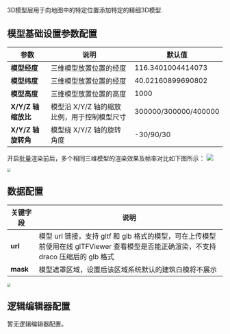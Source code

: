3D模型层用于向地图中的特定位置添加特定的精细3D模型.

## 模型基础设置参数配置
| 参数 | 说明 | 默认值 |
| --- | --- | --- |
| **模型经度** | 三维模型放置位置的经度 |116.3401004414073 |
| **模型纬度** | 三维模型放置位置的经度 | 40.02160899690802 |
| **模型高度** | 三维模型放置位置的高度 |1000 |
| **X/Y/Z 轴缩放比** | 模型沿 X/Y/Z 轴的缩放比例，用于控制模型尺寸 | 300000/300000/400000 |
| **X/Y/Z 轴旋转角** | 模型绕 X/Y/Z 轴的旋转角度 |-30/90/30 |

开启批量渲染前后，多个相同三维模型的渲染效果及帧率对比如下图所示：
![](https://qcloudimg.tencent-cloud.cn/raw/e2bd017053b3c097afbc61eab42686c5.png)

<img src="https://qcloudimg.tencent-cloud.cn/raw/4111aa428f73ab0b4dc8cdece8fefb7a.png"  style="zoom:50%;">

## 数据配置
| 关键字段 | 说明 |
| --- | --- |
| **url** | 模型 url 链接，支持 gltf 和 glb 格式的模型，可在上传模型前使用在线 glTFViewer 查看模型是否能正确渲染，不支持 draco 压缩后的 glb 格式 |
| **mask** | 模型遮罩区域，设置后该区域系统默认的建筑白模将不展示 |

<img src="https://qcloudimg.tencent-cloud.cn/raw/90e343e1894af4442c17e1cd305ae89d.jpg"  style="zoom:50%;">

## 逻辑编辑器配置
暂无逻辑编辑器配置。

